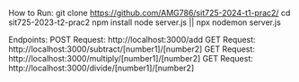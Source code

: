 How to Run:
git clone https://github.com/AMG786/sit725-2024-t1-prac2/
cd sit725-2023-t2-prac2
npm install
node server.js || npx nodemon server.js

Endpoints:
POST Request: http://localhost:3000/add
GET Request: http://localhost:3000/subtract/[number1]/[number2]
GET Request: http://localhost:3000/multiply/[number1]/[number2]
GET Request: http://localhost:3000/divide/[number1]/[number2]
